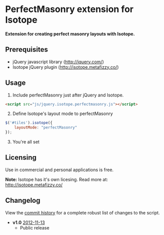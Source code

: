 PerfectMasonry extension for Isotope
========

**Extension for creating perfect masonry layouts with Isotope.**


## Prerequisites

* jQuery javascript library (http://jquery.com/)
* Isotope jQuery plugin (http://isotope.metafizzy.co/)



## Usage

1. Include perfectMasonry just after jQuery and Isotope.
```html 
<script src="js/jquery.isotope.perfectmasonry.js"></script>
```

2. Define Isotope's layout mode to perfectMasonry
```javascript
$('#tiles').isotope({
    layoutMode: "perfectMasonry"
});
```

3. You're all set



## Licensing

Use in commercial and personal applications is free.

**Note:** Isotope has it's own licesing. Read more at: http://isotope.metafizzy.co/



## Changelog

View the [commit history](https://github.com/zonear/isotope-perfectmasonry/commits/master) for a complete robust list of changes to the script.

+ **v1.0**
  [2012-11-13](https://github.com/zonear/isotope-perfectmasonry/commit/bc10d3b7077811e954d7afa1279c0102a7502e1c#jquery.isotope.perfectmasonry.js)
  - Public release